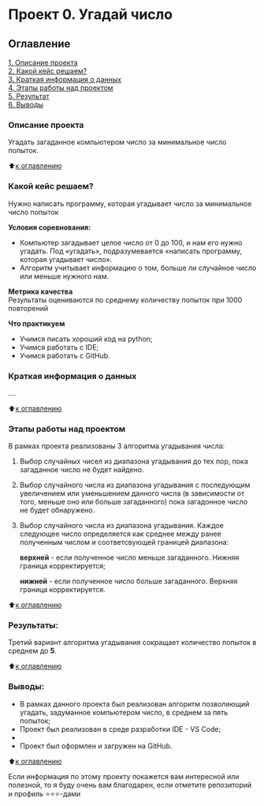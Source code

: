 # Проект 0. Угадай число

## Оглавление  
[1. Описание проекта](README.md#Описание-проекта)  
[2. Какой кейс решаем?](README.md#Какой-кейс-решаем)  
[3. Краткая информация о данных](README.md#Краткая-информация-о-данных)  
[4. Этапы работы над проектом](README.md#Этапы-работы-над-проектом)  
[5. Результат](README.md#Результаты)    
[6. Выводы](README.md#Выводы) 

### Описание проекта    
Угадать загаданное компьютером число за минимальное число попыток.

:arrow_up:[к оглавлению](README.md#Оглавление)


### Какой кейс решаем?    
Нужно написать программу, которая угадывает число за минимальное число попыток

**Условия соревнования:**  
- Компьютер загадывает целое число от 0 до 100, и нам его нужно угадать. Под «угадать», подразумевается «написать программу, которая угадывает число».
- Алгоритм учитывает информацию о том, больше ли случайное число или меньше нужного нам.

**Метрика качества**     
Результаты оцениваются по среднему количеству попыток при 1000 повторений

**Что практикуем**     
- Учимся писать хороший код на python;
- Учимся работать с IDE;
- Учимся работать с GitHub.


### Краткая информация о данных
....
  
:arrow_up:[к оглавлению](README.md#Оглавление)


### Этапы работы над проектом  
В рамках проекта реализованы 3 алгоритма угадывания числа:
1) Выбор случайных чисел из диапазона угадывания до тех пор, пока загаданное число не будет найдено.
2) Выбор случайного числа из диапазона угадывания с последующим увеличением или уменьшением данного числа (в зависимости от того, меньше оно или больше загаданного) пока загадонное число не будет обнаружено.
3) Выбор случайного числа из диапазона угадывания. Каждое следующее число определяется как среднее между ранее полученным числом и соответсвующей границей диапазона:
    
    **верхней** - если полученное число меньше загаданного. Нижняя граница корректируется;
    
    **нижней** - если полученное число больше загаданного. Верхняя граница корректируется.

:arrow_up:[к оглавлению](README.md#Оглавление)


### Результаты:  
Третий вариант алгоритма угадывания сокращает количество попыток в среднем до **5**.

:arrow_up:[к оглавлению](README.md#Оглавление)


### Выводы:  
- В рамках данного проекта был реализован алгоритм позволяющий угадать, задуманное компьютером число, в среднем за пять попыток;
- Проект был реализован в среде разработки IDE - VS Code;
- 
- Проект был оформлен и загружен на GitHub. 

:arrow_up:[к оглавлению](README.md#Оглавление)


Если информация по этому проекту покажется вам интересной или полезной, то я буду очень вам благодарен, если отметите репозиторий и профиль ⭐️⭐️⭐️-дами
